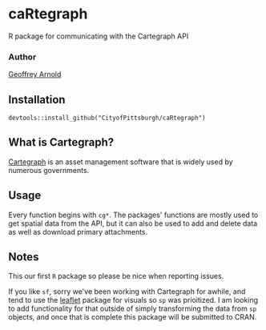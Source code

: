 # caRtegraph
R package for communicating with the Cartegraph API

### Author
[Geoffrey Arnold](mailto:geoffrey.arnold@pittsburghpa.gov)

## Installation
`devtools::install_github("CityofPittsburgh/caRtegraph")`

## What is Cartegraph?
[Cartegraph](https://www.cartegraph.com/) is an asset management software that is widely used by numerous governments.

## Usage

Every function begins with `cg*`. The packages' functions are mostly used to get spatial data from the API, but it can also be used to add and delete data as well as download primary attachments.

## Notes

This our first `R` package so please be nice when reporting issues.

If you like `sf`, sorry we've been working with Cartegraph for awhile, and tend to use the [leaflet](https://rstudio.github.io/leaflet/) package for visuals so `sp` was prioitized. I am looking to add functionality for that outside of simply transforming the data from `sp` objects, and once that is complete this package will be submitted to CRAN.
